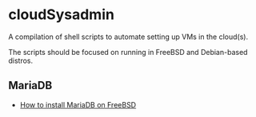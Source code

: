 # cloudSysadmin

A compilation of shell scripts to automate setting up VMs in the cloud(s). 

The scripts should be focused on running in FreeBSD and Debian-based distros.


## MariaDB
* [How to install MariaDB on FreeBSD](https://www.osradar.com/how-to-install-mariadb-on-freebsd-12/)
